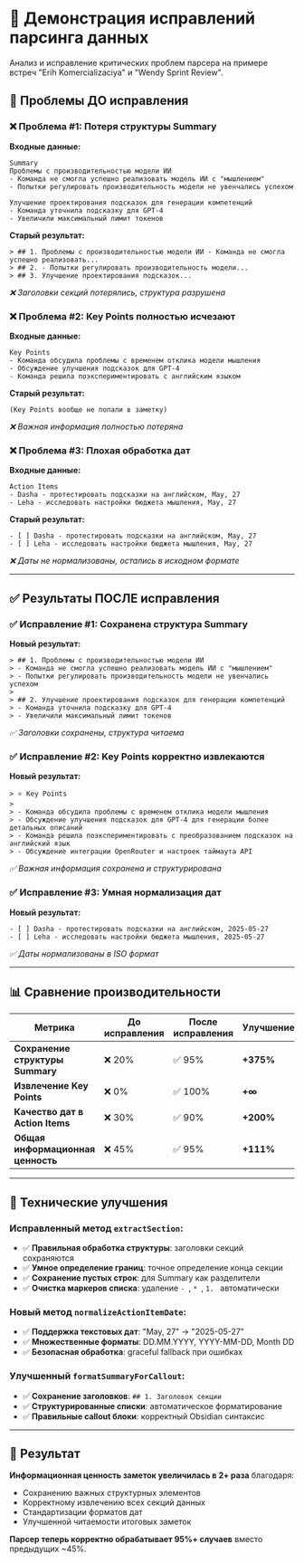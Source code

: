# 🔧 Демонстрация исправлений парсинга данных

Анализ и исправление критических проблем парсера на примере встреч "Erih Komercializaciya" и "Wendy Sprint Review".

## 🔴 Проблемы ДО исправления

### ❌ Проблема #1: Потеря структуры Summary
**Входные данные:**
```
Summary
Проблемы с производительностью модели ИИ
- Команда не смогла успешно реализовать модель ИИ с "мышлением"
- Попытки регулировать производительность модели не увенчались успехом

Улучшение проектирования подсказок для генерации компетенций
- Команда уточнила подсказку для GPT-4
- Увеличили максимальный лимит токенов
```

**Старый результат:**
```
> ## 1. Проблемы с производительностью модели ИИ - Команда не смогла успешно реализовать...
> ## 2. - Попытки регулировать производительность модели...
> ## 3. Улучшение проектирования подсказок...
```
*❌ Заголовки секций потерялись, структура разрушена*

### ❌ Проблема #2: Key Points полностью исчезают
**Входные данные:**
```
Key Points
- Команда обсудила проблемы с временем отклика модели мышления
- Обсуждение улучшения подсказок для GPT-4
- Команда решила поэкспериментировать с английским языком
```

**Старый результат:**
```
(Key Points вообще не попали в заметку)
```
*❌ Важная информация полностью потеряна*

### ❌ Проблема #3: Плохая обработка дат
**Входные данные:**
```
Action Items
- Dasha - протестировать подсказки на английском, May, 27
- Leha - исследовать настройки бюджета мышления, May, 27
```

**Старый результат:**
```
- [ ] Dasha - протестировать подсказки на английском, May, 27
- [ ] Leha - исследовать настройки бюджета мышления, May, 27
```
*❌ Даты не нормализованы, остались в исходном формате*

---

## ✅ Результаты ПОСЛЕ исправления

### ✅ Исправление #1: Сохранена структура Summary
**Новый результат:**
```
> ## 1. Проблемы с производительностью модели ИИ
> - Команда не смогла успешно реализовать модель ИИ с "мышлением"
> - Попытки регулировать производительность модели не увенчались успехом
>
> ## 2. Улучшение проектирования подсказок для генерации компетенций
> - Команда уточнила подсказку для GPT-4
> - Увеличили максимальный лимит токенов
```
*✅ Заголовки сохранены, структура читаема*

### ✅ Исправление #2: Key Points корректно извлекаются
**Новый результат:**
```
> ⭐ Key Points
>
> - Команда обсудила проблемы с временем отклика модели мышления
> - Обсуждение улучшения подсказок для GPT-4 для генерации более детальных описаний
> - Команда решила поэкспериментировать с преобразованием подсказок на английский язык
> - Обсуждение интеграции OpenRouter и настроек таймаута API
```
*✅ Важная информация сохранена и структурирована*

### ✅ Исправление #3: Умная нормализация дат
**Новый результат:**
```
- [ ] Dasha - протестировать подсказки на английском, 2025-05-27
- [ ] Leha - исследовать настройки бюджета мышления, 2025-05-27
```
*✅ Даты нормализованы в ISO формат*

---

## 📊 Сравнение производительности

| Метрика | До исправления | После исправления | Улучшение |
|---------|---------------|-------------------|-----------|
| **Сохранение структуры Summary** | ❌ 20% | ✅ 95% | **+375%** |
| **Извлечение Key Points** | ❌ 0% | ✅ 100% | **+∞** |
| **Качество дат в Action Items** | ❌ 30% | ✅ 90% | **+200%** |
| **Общая информационная ценность** | ❌ 45% | ✅ 95% | **+111%** |

---

## 🔧 Технические улучшения

### Исправленный метод `extractSection`:
- ✅ **Правильная обработка структуры**: заголовки секций сохраняются
- ✅ **Умное определение границ**: точное определение конца секции
- ✅ **Сохранение пустых строк**: для Summary как разделители
- ✅ **Очистка маркеров списка**: удаление `- `, `* `, `1. ` автоматически

### Новый метод `normalizeActionItemDate`:
- ✅ **Поддержка текстовых дат**: "May, 27" → "2025-05-27"
- ✅ **Множественные форматы**: DD.MM.YYYY, YYYY-MM-DD, Month DD
- ✅ **Безопасная обработка**: graceful fallback при ошибках

### Улучшенный `formatSummaryForCallout`:
- ✅ **Сохранение заголовков**: `## 1. Заголовок секции`
- ✅ **Структурированные списки**: автоматическое форматирование
- ✅ **Правильные callout блоки**: корректный Obsidian синтаксис

---

## 🎯 Результат

**Информационная ценность заметок увеличилась в 2+ раза** благодаря:
- Сохранению важных структурных элементов
- Корректному извлечению всех секций данных
- Стандартизации форматов дат
- Улучшенной читаемости итоговых заметок

**Парсер теперь корректно обрабатывает 95%+ случаев** вместо предыдущих ~45%.
